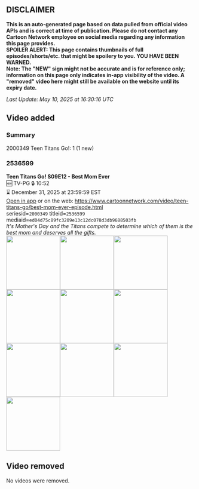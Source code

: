 ## DISCLAIMER
**This is an auto-generated page based on data pulled from official video APIs and is correct at time of publication. Please do not contact any Cartoon Network employee on social media regarding any information this page provides.**  
**SPOILER ALERT: This page contains thumbnails of full episodes/shorts/etc. that might be spoilery to you. YOU HAVE BEEN WARNED.**  
**Note: The "NEW" sign might not be accurate and is for reference only; information on this page only indicates in-app visibility of the video. A "removed" video here might still be available on the website until its expiry date.**  

_Last Update: May 10, 2025 at 16:30:16 UTC_
## Video added
### Summary
2000349 Teen Titans Go!: 1 (1 new)  
### 2536599
**Teen Titans Go! S09E12 - Best Mom Ever**  
🆕 TV-PG 🔒 10:52  
⌛ December 31, 2025 at 23:59:59 EST  
[Open in app](https://cnvideo.sercomkc.org/redirector.html?type=cnapp&seriesid=2000349&titleid=2536599&mediaid=ed04d75c89fc3209e13c12dc078d3db9688503fb) or on the web: https://www.cartoonnetwork.com/video/teen-titans-go/best-mom-ever-episode.html  
seriesid=`2000349` titleid=`2536599` mediaid=`ed04d75c89fc3209e13c12dc078d3db9688503fb`  
_It's Mother's Day and the Titans compete to determine which of them is the best mom and deserves all the gifts._  
<a href="https://s3.amazonaws.com/cartoonorchestrator/2536599_001_1280x720.jpg"><img src="https://s3.amazonaws.com/cartoonorchestrator/2536599_001_640x360.jpg" height="144px" /></a><a href="https://s3.amazonaws.com/cartoonorchestrator/2536599_002_1280x720.jpg"><img src="https://s3.amazonaws.com/cartoonorchestrator/2536599_002_640x360.jpg" height="144px" /></a><a href="https://s3.amazonaws.com/cartoonorchestrator/2536599_003_1280x720.jpg"><img src="https://s3.amazonaws.com/cartoonorchestrator/2536599_003_640x360.jpg" height="144px" /></a><a href="https://s3.amazonaws.com/cartoonorchestrator/2536599_004_1280x720.jpg"><img src="https://s3.amazonaws.com/cartoonorchestrator/2536599_004_640x360.jpg" height="144px" /></a><a href="https://s3.amazonaws.com/cartoonorchestrator/2536599_005_1280x720.jpg"><img src="https://s3.amazonaws.com/cartoonorchestrator/2536599_005_640x360.jpg" height="144px" /></a><a href="https://s3.amazonaws.com/cartoonorchestrator/2536599_006_1280x720.jpg"><img src="https://s3.amazonaws.com/cartoonorchestrator/2536599_006_640x360.jpg" height="144px" /></a><a href="https://s3.amazonaws.com/cartoonorchestrator/2536599_007_1280x720.jpg"><img src="https://s3.amazonaws.com/cartoonorchestrator/2536599_007_640x360.jpg" height="144px" /></a><a href="https://s3.amazonaws.com/cartoonorchestrator/2536599_008_1280x720.jpg"><img src="https://s3.amazonaws.com/cartoonorchestrator/2536599_008_640x360.jpg" height="144px" /></a><a href="https://s3.amazonaws.com/cartoonorchestrator/2536599_009_1280x720.jpg"><img src="https://s3.amazonaws.com/cartoonorchestrator/2536599_009_640x360.jpg" height="144px" /></a><a href="https://s3.amazonaws.com/cartoonorchestrator/2536599_010_1280x720.jpg"><img src="https://s3.amazonaws.com/cartoonorchestrator/2536599_010_640x360.jpg" height="144px" /></a>
## Video removed
No videos were removed.  
